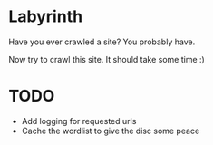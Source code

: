 # Labyrinth

Have you ever crawled a site? You probably have.

Now try to crawl this site. It should take some time :)

# TODO

* Add logging for requested urls
* Cache the wordlist to give the disc some peace
